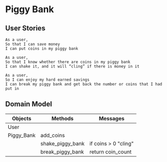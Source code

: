 # Piggy Bank

## User Stories
```
As a user,
So that I can save money
I can put coins in my piggy bank

As a user,
So that I know whether there are coins in my piggy bank
I can shake it, and it will “cling” if there is money in it

As a user,
So I can enjoy my hard earned savings
I can break my piggy bank and get back the number or coins that I had put in
```

## Domain Model
| Objects | Methods | Messages |
|---------|----------|----------|
| User | |
| Piggy_Bank | add_coins | |
|  | shake_piggy_bank | if coins > 0 "cling"|
|  | break_piggy_bank | return coin_count |